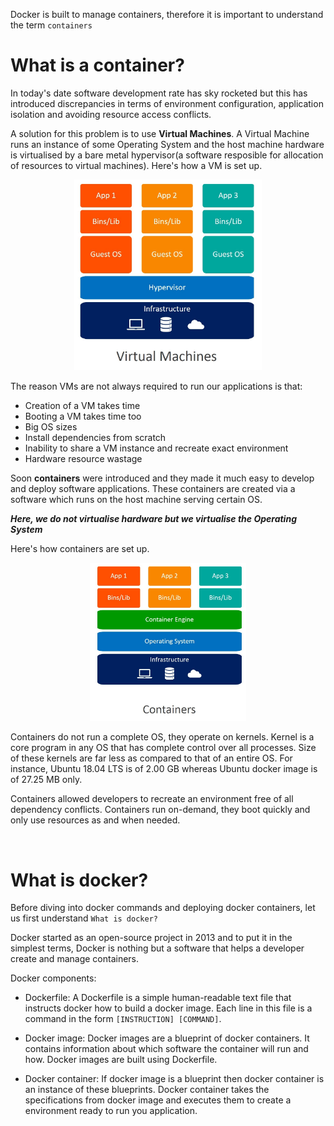 Docker is built to manage containers, therefore it is important to understand the term `containers`

# What is a container?

In today's date software development rate has sky rocketed but this has introduced discrepancies in terms of environment configuration, application isolation and avoiding resource access conflicts. 

A solution for this problem is to use __Virtual Machines__. A Virtual Machine runs an instance of some Operating System and the host machine hardware is virtualised by a bare metal hypervisor(a software resposible for allocation of resources to virtual machines). Here's how a VM is set up.

<center><img src="../images/virtual_machines_architecture.jpg" width=300></img></center>

The reason VMs are not always required to run our applications is that:
- Creation of a VM takes time
- Booting a VM takes time too
- Big OS sizes
- Install dependencies from scratch
- Inability to share a VM instance and recreate exact environment
- Hardware resource wastage

Soon __containers__ were introduced and they made it much easy to develop and deploy software applications. These containers are created via a software which runs on the host machine serving certain OS. 

*__Here, we do not virtualise hardware but we virtualise the Operating System__*

Here's how containers are set up.

<center><img src="../images/container_architecture.jpg" width=250></img></center>

Containers do not run a complete OS, they operate on kernels. Kernel is a core program in any OS that has complete control over all processes. Size of these kernels are far less as compared to that of an entire OS. For instance, Ubuntu 18.04 LTS is of 2.00 GB whereas Ubuntu docker image is of 27.25 MB only.

Containers allowed developers to recreate an environment free of all dependency conflicts. Containers run on-demand, they boot quickly and only use resources as and when needed.

<br>

# What is docker?

Before diving into docker commands and deploying docker containers, let us first understand `What is docker?`


Docker started as an open-source project in 2013 and to put it in the simplest terms, Docker is nothing but a software that helps a developer create and manage containers.

Docker components:

- Dockerfile: A Dockerfile is a simple human-readable text file that instructs docker how to build a docker image. Each line in this file is a command in the form `[INSTRUCTION] [COMMAND]`.

- Docker image: Docker images are a blueprint of docker containers. It contains information about which software the container will run and how. Docker images are built using Dockerfile.

- Docker container: If docker image is a blueprint then docker container is an instance of these blueprints. Docker container takes the specifications from docker image and executes them to create a environment ready to run you application.

